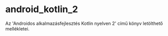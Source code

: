 # android_kotlin_2
Az 'Androidos alkalmazásfejlesztés Kotlin nyelven 2' című könyv letölthető mellékletei.
